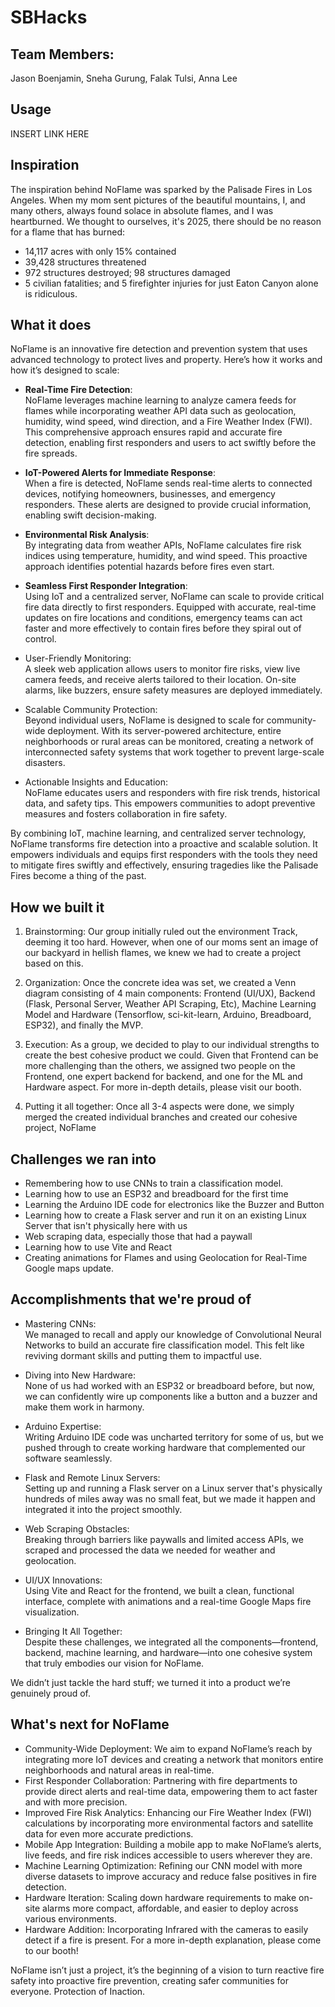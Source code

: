 # SBHacks

## Team Members:

Jason Boenjamin, Sneha Gurung, Falak Tulsi, Anna Lee


## Usage

INSERT LINK HERE


## Inspiration

The inspiration behind NoFlame was sparked by the Palisade Fires in Los Angeles. When my mom sent pictures of the beautiful mountains, I, and many others, always found solace in absolute flames, and I was heartburned. We thought to ourselves, it's 2025, there should be no reason for a flame that has burned:

- 14,117 acres with only 15% contained
- 39,428 structures threatened
- 972 structures destroyed; 98 structures damaged
- 5 civilian fatalities; and 5 firefighter injuries for just Eaton Canyon alone is ridiculous.

## What it does

NoFlame is an innovative fire detection and prevention system that uses advanced technology to protect lives and property. Here’s how it works and how it’s designed to scale:

- **Real-Time Fire Detection**:  
  NoFlame leverages machine learning to analyze camera feeds for flames while incorporating weather API data such as geolocation, humidity, wind speed, wind direction, and a Fire Weather Index (FWI). This comprehensive approach ensures rapid and accurate fire detection, enabling first responders and users to act swiftly before the fire spreads.  

- **IoT-Powered Alerts for Immediate Response**:  
  When a fire is detected, NoFlame sends real-time alerts to connected devices, notifying homeowners, businesses, and emergency responders. These alerts are designed to provide crucial information, enabling swift decision-making.  

- **Environmental Risk Analysis**:  
  By integrating data from weather APIs, NoFlame calculates fire risk indices using temperature, humidity, and wind speed. This proactive approach identifies potential hazards before fires even start.  

- **Seamless First Responder Integration**:  
  Using IoT and a centralized server, NoFlame can scale to provide critical fire data directly to first responders. Equipped with accurate, real-time updates on fire locations and conditions, emergency teams can act faster and more effectively to contain fires before they spiral out of control.  

- User-Friendly Monitoring:  
  A sleek web application allows users to monitor fire risks, view live camera feeds, and receive alerts tailored to their location. On-site alarms, like buzzers, ensure safety measures are deployed immediately.  

- Scalable Community Protection:  
  Beyond individual users, NoFlame is designed to scale for community-wide deployment. With its server-powered architecture, entire neighborhoods or rural areas can be monitored, creating a network of interconnected safety systems that work together to prevent large-scale disasters.  

- Actionable Insights and Education:  
  NoFlame educates users and responders with fire risk trends, historical data, and safety tips. This empowers communities to adopt preventive measures and fosters collaboration in fire safety.  

By combining IoT, machine learning, and centralized server technology, NoFlame transforms fire detection into a proactive and scalable solution. It empowers individuals and equips first responders with the tools they need to mitigate fires swiftly and effectively, ensuring tragedies like the Palisade Fires become a thing of the past.  


## How we built it

1. Brainstorming: Our group initially ruled out the environment Track, deeming it too hard. However, when one of our moms sent an image of our backyard in hellish flames, we knew we had to create a project based on this.

2. Organization: Once the concrete idea was set, we created a Venn diagram consisting of 4 main components: Frontend (UI/UX), Backend (Flask, Personal Server, Weather API Scraping, Etc), Machine Learning Model and Hardware (Tensorflow, sci-kit-learn, Arduino, Breadboard, ESP32), and finally the MVP.

3. Execution: As a group, we decided to play to our individual strengths to create the best cohesive product we could. Given that Frontend can be more challenging than the others, we assigned two people on the Frontend, one expert backend for backend, and one for the ML and Hardware aspect. For more in-depth details, please visit our booth.

4. Putting it all together: Once all 3-4 aspects were done, we simply merged the created individual branches and created our cohesive project, NoFlame

## Challenges we ran into

- Remembering how to use CNNs to train a classification model.
- Learning how to use an ESP32 and breadboard for the first time
- Learning the Arduino IDE code for electronics like the Buzzer and Button
- Learning how to create a Flask server and run it on an existing Linux Server that isn't physically here with us
- Web scraping data, especially those that had a paywall
- Learning how to use Vite and React
- Creating animations for Flames and using Geolocation for Real-Time Google maps update.

## Accomplishments that we're proud of

- Mastering CNNs:  
  We managed to recall and apply our knowledge of Convolutional Neural Networks to build an accurate fire classification model. This felt like reviving dormant skills and putting them to impactful use.

- Diving into New Hardware:  
  None of us had worked with an ESP32 or breadboard before, but now, we can confidently wire up components like a button and a buzzer and make them work in harmony.

- Arduino Expertise:  
  Writing Arduino IDE code was uncharted territory for some of us, but we pushed through to create working hardware that complemented our software seamlessly.

- Flask and Remote Linux Servers:  
  Setting up and running a Flask server on a Linux server that's physically hundreds of miles away was no small feat, but we made it happen and integrated it into the project smoothly.

- Web Scraping Obstacles:  
  Breaking through barriers like paywalls and limited access APIs, we scraped and processed the data we needed for weather and geolocation.

- UI/UX Innovations:  
  Using Vite and React for the frontend, we built a clean, functional interface, complete with animations and a real-time Google Maps fire visualization.

- Bringing It All Together:  
  Despite these challenges, we integrated all the components—frontend, backend, machine learning, and hardware—into one cohesive system that truly embodies our vision for NoFlame.

We didn’t just tackle the hard stuff; we turned it into a product we’re genuinely proud of.


## What's next for NoFlame

- Community-Wide Deployment: We aim to expand NoFlame’s reach by integrating more IoT devices and creating a network that monitors entire neighborhoods and natural areas in real-time.  
- First Responder Collaboration: Partnering with fire departments to provide direct alerts and real-time data, empowering them to act faster and with more precision.  
- Improved Fire Risk Analytics: Enhancing our Fire Weather Index (FWI) calculations by incorporating more environmental factors and satellite data for even more accurate predictions.  
- Mobile App Integration: Building a mobile app to make NoFlame’s alerts, live feeds, and fire risk indices accessible to users wherever they are.  
- Machine Learning Optimization: Refining our CNN model with more diverse datasets to improve accuracy and reduce false positives in fire detection.  
- Hardware Iteration: Scaling down hardware requirements to make on-site alarms more compact, affordable, and easier to deploy across various environments.  
- Hardware Addition: Incorporating Infrared with the cameras to easily detect if a fire is present. For a more in-depth explanation, please come to our booth!

NoFlame isn’t just a project, it’s the beginning of a vision to turn reactive fire safety into proactive fire prevention, creating safer communities for everyone. Protection of Inaction.
